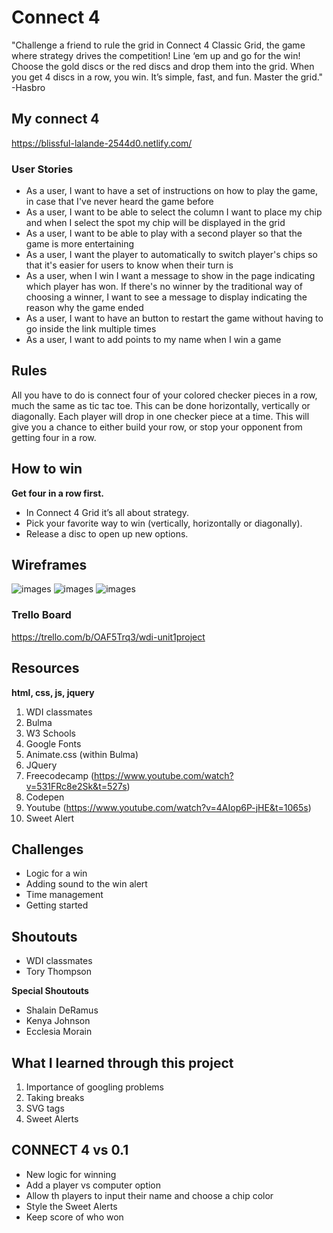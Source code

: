 # Connect 4

"Challenge a friend to rule the grid in Connect 4 Classic Grid, the game where strategy drives the competition! Line ‘em up and go for the win! Choose the gold discs or the red discs and drop them into the grid. When you get 4 discs in a row, you win. It’s simple, fast, and fun. Master the grid." -Hasbro

## My connect 4
https://blissful-lalande-2544d0.netlify.com/

### User Stories
- As a user, I want to have a set of instructions on how to play the game, in case that I've never heard the game before
- As a user, I want to be able to select the column I want to place my chip and when I select the spot my chip will be displayed in the grid
- As a user, I want to be able to play with a second player so that the game is more entertaining
- As a user, I want the player to automatically to switch player's chips so that it's easier for users to know when their turn is
- As a user, when I win I want a message to show in the page indicating which player has won. If there's no winner by the traditional way of choosing a winner, I want to see a message to display indicating the reason why the game ended
- As a user, I want to have an button to restart the game without having to go inside the link multiple times
- As a user, I want to add points to my name when I win a game

## Rules

All you have to do is connect four of your colored checker pieces in a row, much the same as tic tac toe. This can be done horizontally, vertically or diagonally. Each player will drop in one checker piece at a time. This will give you a chance to either build your row, or stop your opponent from getting four in a row.

## How to win
**Get four in a row first.**
- In Connect 4 Grid it’s all about strategy.
- Pick your favorite way to win (vertically, horizontally or diagonally).
- Release a disc to open up new options.

## Wireframes 

![images](/images/splashpage.JPG)
![images](/images/modal.JPG)
![images](/images/gamepage.JPG)

### Trello Board

  https://trello.com/b/OAF5Trq3/wdi-unit1project

## Resources
**html, css, js, jquery**
1.  WDI classmates
2.  Bulma
3. W3 Schools
4. Google Fonts
5. Animate.css (within Bulma)
6. JQuery
7. Freecodecamp (https://www.youtube.com/watch?v=531FRc8e2Sk&t=527s)
8. Codepen 
9. Youtube (https://www.youtube.com/watch?v=4AIop6P-jHE&t=1065s)
10. Sweet Alert

## Challenges
- Logic for a win 
- Adding sound to the win alert 
- Time management 
- Getting started

## Shoutouts

- WDI classmates
- Tory Thompson 

**Special Shoutouts**
- Shalain DeRamus
- Kenya Johnson
- Ecclesia Morain

## What I learned through this project 

1. Importance of googling problems
2. Taking breaks
3. SVG tags
4. Sweet Alerts

## CONNECT 4 vs 0.1

- New logic for winning
- Add a player vs computer option
- Allow th players to input their name and choose a chip color
- Style the Sweet Alerts
- Keep score of who won


